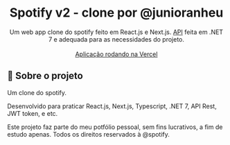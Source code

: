 <h1 align="center">
Spotify v2 - clone por @junioranheu
</h1>

<p align="center">Um web app clone do spotify feito em React.js e Next.js. <a href="https://github.com/junioranheu/spotify-api" target="_blank">API</a> feita em .NET 7 e adequada para as necessidades do projeto.
<br/><br/><a align="center" href="https://spotify-anheu-v2.vercel.app/" target="_blank">Aplicação rodando na Vercel</a>
</p>

## 📃 Sobre o projeto

Um clone do spotify.

Desenvolvido para praticar React.js, Next.js, Typescript, .NET 7, API Rest, JWT token, e etc.

Este projeto faz parte do meu potfólio pessoal, sem fins lucrativos, a fim de estudo apenas. Todos os direitos reservados à @spotify.
